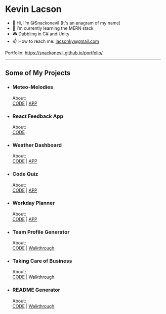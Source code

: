 # Kevin Lacson

- 👋 Hi, I’m @Snackonevil (It's an anagram of my name)
- 🌱 I’m currently learning the MERN stack
- :video_game: Dabbling in C# and Unity
- 📫 How to reach me: lacsonky@gmail.com

Portfolio: https://snackonevil.github.io/portfolio/

---

## Some of My Projects

- ### Meteo-Melodies
  About:  
  [CODE](https://github.com/acuson/meteo-melodies) | [APP](https://acuson.github.io/meteo-melodies/)

- ### React Feedback App
  About:  
  [CODE](https://github.com/Snackonevil/learn-react-feedback-app)

- ### Weather Dashboard
  About:  
  [CODE](https://github.com/Snackonevil/weatherdash) | [APP](https://snackonevil.github.io/weatherdash/)
  
- ### Code Quiz
  About:  
  [CODE](https://github.com/Snackonevil/codequiz) | [APP](https://snackonevil.github.io/codequiz/)
  
- ### Workday Planner
  About:  
  [CODE](https://github.com/Snackonevil/workdayplanner) | [APP](https://snackonevil.github.io/workdayplanner/)
  
- ### Team Profile Generator  
  About:  
  [CODE](https://github.com/Snackonevil/team-profile-generator) | [Walkthrough](https://watch.screencastify.com/v/HYO1PCXDvRDGbtik8N2Q)

- ### Taking Care of Business
  About:  
  [CODE](https://github.com/Snackonevil/taking-care-of-business) | Walkthrough

- ### README Generator
  About:  
  [CODE](https://github.com/Snackonevil/readme-generator) | [Walkthrough](https://watch.screencastify.com/v/wIozWhdMKcmQnzXUSGXH)





<!---
Snackonevil/Snackonevil is a ✨ special ✨ repository because its `README.md` (this file) appears on your GitHub profile.
You can click the Preview link to take a look at your changes.
--->

